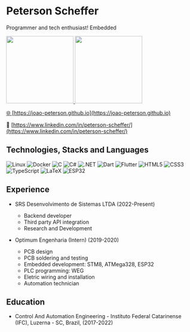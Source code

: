# Peterson Scheffer
Programmer and tech enthusiast! Embedded 
<div>
  <a href="https://github.com/ClecioJung">
  <img height="180em" src="https://github-readme-stats.vercel.app/api?username=Joao-Peterson&theme=dark&show_icons=true&include_all_comits=true&count_private=true"/>
  <img height="180em" src="https://github-readme-stats.vercel.app/api/top-langs/?username=Joao-Peterson&theme=dark&layout=compact&langs_count=6"/>
</div>

🌐 [https://joao-peterson.github.io](https://joao-peterson.github.io)

🔗 [https://www.linkedin.com/in/peterson-scheffer/](https://www.linkedin.com/in/peterson-scheffer/)

## Technologies, Stacks and Languages

![Linux](https://img.shields.io/badge/linux-%23FCC624.svg?style=for-the-badge&logo=linux&logoColor=white)
![Docker](https://img.shields.io/badge/docker-%232496ED.svg?style=for-the-badge&logo=docker&logoColor=white)
![C](https://img.shields.io/badge/c-%2300599C.svg?style=for-the-badge&logo=c&logoColor=white)
![C#](https://img.shields.io/badge/csharp-%23512BD4.svg?style=for-the-badge&logo=csharp&logoColor=white)
![.NET](https://img.shields.io/badge/dotnet-%23512BD4.svg?style=for-the-badge&logo=dotnet&logoColor=white)
![Dart](https://img.shields.io/badge/dart-%230175C2.svg?style=for-the-badge&logo=dart&logoColor=white)
![Flutter](https://img.shields.io/badge/flutter-%2300BFFF.svg?style=for-the-badge&logo=flutter&logoColor=white)
![HTML5](https://img.shields.io/badge/html5-%23E34F26.svg?style=for-the-badge&logo=html5&logoColor=white)
![CSS3](https://img.shields.io/badge/css3-%231572B6.svg?style=for-the-badge&logo=css3&logoColor=white)
![TypeScript](https://img.shields.io/badge/typescript-%23007ACC.svg?style=for-the-badge&logo=typescript&logoColor=white)
![LaTeX](https://img.shields.io/badge/latex-%23008080.svg?style=for-the-badge&logo=latex&logoColor=white)
![ESP32](https://img.shields.io/badge/esp32-%23E7352C.svg?style=for-the-badge&logo=espressif&logoColor=white)

## Experience

* SRS Desenvolvimento de Sistemas LTDA (2022-Present)
  * Backend developer
  * Third party API integration
  * Research and Development

* Optimum Engenharia (Intern) (2019-2020)
  * PCB design
  * PCB soldering and testing
  * Embedded development: STM8, ATMega328, ESP32
  * PLC programming: WEG
  * Eletric wiring and installation
  * Automation technician

## Education

* Control And Automation Engineering - Instituto Federal Catarinense (IFC), Luzerna - SC, Brazil, (2017-2022)
